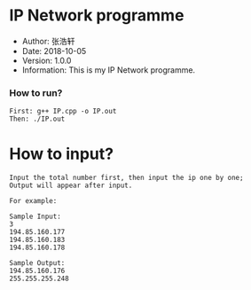 # IP Network programme
- Author: 张浩轩
- Date: 2018-10-05
- Version: 1.0.0
- Information: This is my IP Network programme.  

### How to run?
	First: g++ IP.cpp -o IP.out  
	Then: ./IP.out  

# How to input?
	Input the total number first, then input the ip one by one;  
	Output will appear after input.  
	
	For example:  

	Sample Input:  
	3  
	194.85.160.177  
	194.85.160.183  
	194.85.160.178  
	
	Sample Output:  
	194.85.160.176  
	255.255.255.248  

